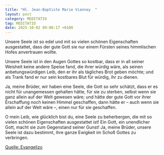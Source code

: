 ```yaml
---
title: "Hl. Jean-Baptiste Marie Vianney  "
layout: post
category: MEDITATIO
tag: MEDITATIO
date: 2025-10-02 09:00:17 +0100
---
```

 
Unsere Seele ist so edel und mit so vielen schönen Eigenschaften ausgestattet, dass der gute Gott sie nur einem Fürsten seines himmlischen Hofes anvertrauen wollte.
 
Unsere Seele ist in den Augen Gottes so kostbar, dass er in all seiner Weisheit keine andere Speise fand, die ihrer würdig wäre, als seinen anbetungswürdigen Leib, den er ihr als tägliches Brot geben möchte; und als Trank fand er nur sein kostbares Blut für würdig, ihr zu dienen.<!--more-->
 
Ja, meine Brüder, wir haben eine Seele, die Gott so sehr schätzt, dass er es nicht für unangemessen gehalten hätte, für sie zu sterben, selbst wenn sie ganz allein auf der Welt gewesen wäre; und hätte der gute Gott vor ihrer Erschaffung noch keinen Himmel geschaffen, dann hätte er – auch wenn sie allein auf der Welt wäre –, einen nur für sie geschaffen.
 
O mein Leib, wie glücklich bist du, eine Seele zu beherbergen, die mit so vielen schönen Eigenschaften ausgestattet ist! Ein Gott, ein unendlicher Gott, macht sie zum Gegenstand seiner Gunst! Ja, meine Brüder, unsere Seele ist dazu bestimmt, ihre ganze Ewigkeit im Schoß Gottes zu verbringen.

[Quelle: Evangelizo](https://evangeliumtagfuertag.org/DE/gospel)